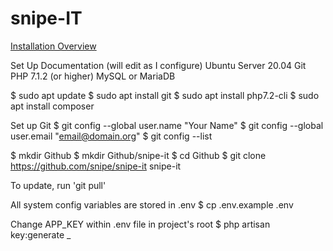 # snipe-IT

[Installation Overview](https://snipe-it.readme.io/docs/installation)

Set Up Documentation (will edit as I configure)
Ubuntu Server 20.04
Git
PHP 7.1.2 (or higher)
MySQL or MariaDB

$ sudo apt update
$ sudo apt install git
$ sudo apt install php7.2-cli
$ sudo apt install composer

Set up Git
$ git config --global user.name "Your Name"
$ git config --global user.email "email@domain.org"
$ git config --list 

$ mkdir Github
$ mkdir Github/snipe-it
$ cd Github
$ git clone https://github.com/snipe/snipe-it snipe-it


To update, run 'git pull' 

All system config variables are stored in .env
$ cp .env.example .env

Change APP_KEY within .env file in project's root
$ php artisan key:generate
_
